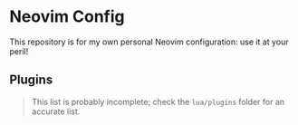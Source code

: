 # Neovim Config
This repository is for my own personal Neovim configuration: use it at your peril!

## Plugins
> This list is probably incomplete; check the `lua/plugins` folder for an accurate list.
